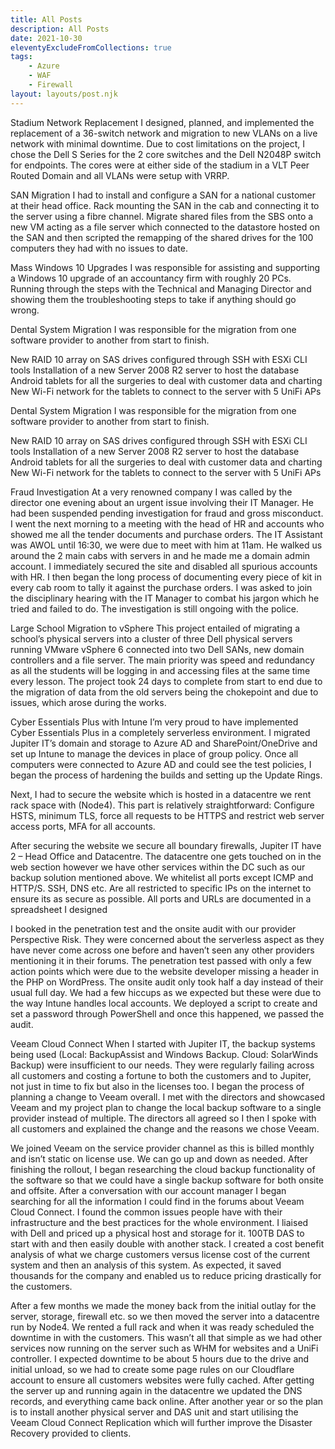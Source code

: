 ```yaml
---
title: All Posts
description: All Posts
date: 2021-10-30
eleventyExcludeFromCollections: true
tags:
    - Azure
    - WAF
    - Firewall
layout: layouts/post.njk
---
```


Stadium Network Replacement
I designed, planned, and implemented the replacement of a 36-switch network and migration to new VLANs on a live network with minimal downtime. Due to cost limitations on the project, I chose the Dell S Series for the 2 core switches and the Dell N2048P switch for endpoints. The cores were at either side of the stadium in a VLT Peer Routed Domain and all VLANs were setup with VRRP.



SAN Migration
I had to install and configure a SAN for a national customer at their head office. Rack mounting the SAN in the cab and connecting it to the server using a fibre channel. Migrate shared files from the SBS onto a new VM acting as a file server which connected to the datastore hosted on the SAN and then scripted the remapping of the shared drives for the 100 computers they had with no issues to date.



Mass Windows 10 Upgrades
I was responsible for assisting and supporting a Windows 10 upgrade of an accountancy firm with roughly 20 PCs. Running through the steps with the Technical and Managing Director and showing them the troubleshooting steps to take if anything should go wrong.



Dental System Migration
I was responsible for the migration from one software provider to another from start to finish.

New RAID 10 array on SAS drives configured through SSH with ESXi CLI tools
Installation of a new Server 2008 R2 server to host the database
Android tablets for all the surgeries to deal with customer data and charting
New Wi-Fi network for the tablets to connect to the server with 5 UniFi APs
﻿


Dental System Migration
I was responsible for the migration from one software provider to another from start to finish.

New RAID 10 array on SAS drives configured through SSH with ESXi CLI tools
Installation of a new Server 2008 R2 server to host the database
Android tablets for all the surgeries to deal with customer data and charting
New Wi-Fi network for the tablets to connect to the server with 5 UniFi APs
﻿



Fraud Investigation
At a very renowned company I was called by the director one evening about an urgent issue involving their IT Manager. He had been suspended pending investigation for fraud and gross misconduct. I went the next morning to a meeting with the head of HR and accounts who showed me all the tender documents and purchase orders. The IT Assistant was AWOL until 16:30, we were due to meet with him at 11am. He walked us around the 2 main cabs with servers in and he made me a domain admin account. I immediately secured the site and disabled all spurious accounts with HR. I then began the long process of documenting every piece of kit in every cab room to tally it against the purchase orders. I was asked to join the disciplinary hearing with the IT Manager to combat his jargon which he tried and failed to do. The investigation is still ongoing with the police.



Large School Migration to vSphere
This project entailed of migrating a school’s physical servers into a cluster of three Dell physical servers running VMware vSphere 6 connected into two Dell SANs, new domain controllers and a file server. The main priority was speed and redundancy as all the students will be logging in and accessing files at the same time every lesson. The project took 24 days to complete from start to end due to the migration of data from the old servers being the chokepoint and due to issues, which arose during the works.


Cyber Essentials Plus with Intune
I’m very proud to have implemented Cyber Essentials Plus in a completely serverless environment. I migrated Jupiter IT’s domain and storage to Azure AD and SharePoint/OneDrive and set up Intune to manage the devices in place of group policy. Once all computers were connected to Azure AD and could see the test policies, I began the process of hardening the builds and setting up the Update Rings.

Next, I had to secure the website which is hosted in a datacentre we rent rack space with (Node4). This part is relatively straightforward: Configure HSTS, minimum TLS, force all requests to be HTTPS and restrict web server access ports, MFA for all accounts.

After securing the website we secure all boundary firewalls, Jupiter IT have 2 – Head Office and Datacentre. The datacentre one gets touched on in the web section however we have other services within the DC such as our backup solution mentioned above. We whitelist all ports except ICMP and HTTP/S. SSH, DNS etc. Are all restricted to specific IPs on the internet to ensure its as secure as possible. All ports and URLs are documented in a spreadsheet I designed

 I booked in the penetration test and the onsite audit with our provider Perspective Risk. They were concerned about the serverless aspect as they have never come across one before and haven’t seen any other providers mentioning it in their forums. The penetration test passed with only a few action points which were due to the website developer missing a header in the PHP on WordPress. The onsite audit only took half a day instead of their usual full day. We had a few hiccups as we expected but these were due to the way Intune handles local accounts. We deployed a script to create and set a password through PowerShell and once this happened, we passed the audit.


Veeam Cloud Connect
When I started with Jupiter IT, the backup systems being used (Local: BackupAssist and Windows Backup. Cloud: SolarWinds Backup) were insufficient to our needs. They were regularly failing across all customers and costing a fortune to both the customers and to Jupiter, not just in time to fix but also in the licenses too. I began the process of planning a change to Veeam overall. I met with the directors and showcased Veeam and my project plan to change the local backup software to a single provider instead of multiple. The directors all agreed so I then I spoke with all customers and explained the change and the reasons we chose Veeam.

We joined Veeam on the service provider channel as this is billed monthly and isn’t static on license use. We can go up and down as needed. After finishing the rollout, I began researching the cloud backup functionality of the software so that we could have a single backup software for both onsite and offsite. After a conversation with our account manager I began searching for all the information I could find in the forums about Veeam Cloud Connect. I found the common issues people have with their infrastructure and the best practices for the whole environment. I liaised with Dell and priced up a physical host and storage for it. 100TB DAS to start with and then easily double with another stack. I created a cost benefit analysis of what we charge customers versus license cost of the current system and then an analysis of this system. As expected, it saved thousands for the company and enabled us to reduce pricing drastically for the customers.

After a few months we made the money back from the initial outlay for the server, storage, firewall etc. so we then moved the server into a datacentre run by Node4. We rented a full rack and when it was ready scheduled the downtime in with the customers. This wasn’t all that simple as we had other services now running on the server such as WHM for websites and a UniFi controller. I expected downtime to be about 5 hours due to the drive and initial unload, so we had to create some page rules on our Cloudflare account to ensure all customers websites were fully cached. After getting the server up and running again in the datacentre we updated the DNS records, and everything came back online. After another year or so the plan is to install another physical server and DAS unit and start utilising the Veeam Cloud Connect Replication which will further improve the Disaster Recovery provided to clients.

